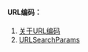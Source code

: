 #### URL编码：
1. [关于URL编码](http://www.ruanyifeng.com/blog/2010/02/url_encoding.html)
1. [URLSearchParams](https://developer.mozilla.org/en-US/docs/Web/API/URLSearchParams)

